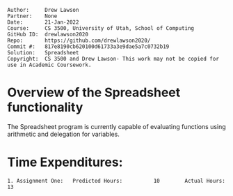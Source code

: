 ```
Author:     Drew Lawson
Partner:    None
Date:       21-Jan-2022
Course:     CS 3500, University of Utah, School of Computing
GitHub ID:  drewlawson2020
Repo:       https://github.com/drewlawson2020/
Commit #:   817e8190cb620100d61733a3e9dae5a7c0732b19
Solution:   Spreadsheet
Copyright:  CS 3500 and Drew Lawson- This work may not be copied for use in Academic Coursework.
```

# Overview of the Spreadsheet functionality

The Spreadsheet program is currently capable of evaluating functions using arithmetic and delegation for variables.

# Time Expenditures:

    1. Assignment One:   Predicted Hours:          10        Actual Hours:       13
